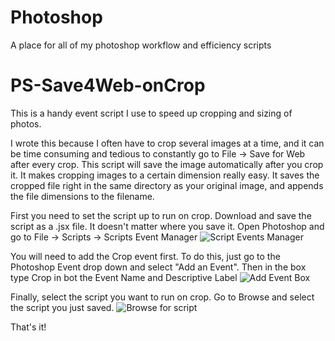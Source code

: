 # Photoshop
A place for all of my photoshop workflow and efficiency scripts


# PS-Save4Web-onCrop
This is a handy event script I use to speed up cropping and sizing of photos.

I wrote this because I often have to crop several images at a time, and it can be time consuming and tedious to constantly go to File -> Save for Web after every crop. This script will save the image automatically after you crop it. It makes cropping images to a certain dimension really easy. It saves the cropped file right in the same directory as your original image, and appends the file dimensions to the filename.

First you need to set the script up to run on crop. Download and save the script as a .jsx file. It doesn't matter where you save it.
Open Photoshop and go to File -> Scripts -> Scripts Event Manager
![Script Events Manager](https://cloud.githubusercontent.com/assets/15202953/10676271/f4ae868a-78b9-11e5-8ba7-ad32882ffb85.png)

You will need to add the Crop event first. To do this, just go to the Photoshop Event drop down and select "Add an Event". Then in the box type Crop in bot the Event Name and Descriptive Label
![Add Event Box](https://cloud.githubusercontent.com/assets/15202953/10676359/831be2d2-78ba-11e5-88df-61ba8475e160.png)

Finally, select the script you want to run on crop. Go to Browse and select the script you just saved. 
![Browse for script](https://cloud.githubusercontent.com/assets/15202953/10676386/9ee761a8-78ba-11e5-933e-1b11b1ed2f3f.png)

That's it!
